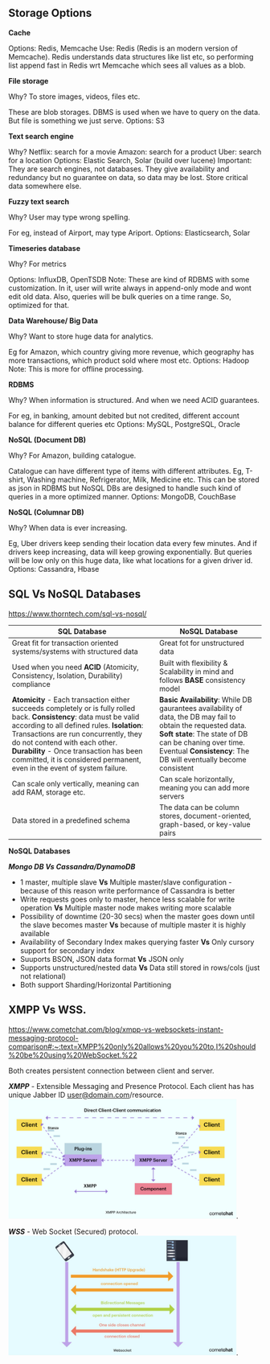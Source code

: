## **Storage Options** ##
**Cache**

Options: Redis, Memcache
Use: Redis (Redis is an modern version of Memcache). Redis understands data structures like list etc, so performing list append fast in Redis wrt Memcache which sees all values as a blob.

**File storage**

Why? To store images, videos, files etc. 

These are blob storages. DBMS is used when we have to query on the data. But file is something we just serve.
Options: S3

**Text search engine**

Why?
Netflix: search for a movie
Amazon: search for a product
Uber: search for a location
Options: Elastic Search, Solar (build over lucene)
Important: They are search engines, not databases. They give availability and redundancy but no guarantee on data, so data may be lost. Store critical data somewhere else.

**Fuzzy text search**

Why? User may type wrong spelling. 

For eg, instead of Airport, may type Ariport.
Options: Elasticsearch, Solar

**Timeseries database**

Why? For metrics

Options: InfluxDB, OpenTSDB 
Note: These are kind of RDBMS with some customization. In it, user will write always in append-only mode and wont edit old data. Also, queries will be bulk queries on a time range. So, optimized for that.

**Data Warehouse/ Big Data**

Why? Want to store huge data for analytics.

Eg for Amazon, which country giving more revenue, which geography has more transactions, which product sold where most etc.
Options: Hadoop
Note: This is more for offline processing.

**RDBMS**

Why? When information is structured. And when we need ACID guarantees. 

For eg, in banking, amount debited but not credited, different account balance for different queries etc
Options: MySQL, PostgreSQL, Oracle

**NoSQL (Document DB)**

Why? For Amazon, building catalogue. 

Catalogue can have different type of items with different attributes. Eg, T-shirt, Washing machine, Refrigerator, Milk, Medicine etc. This can be stored as json in RDBMS but NoSQL DBs are designed to handle such kind of queries in a more optimized manner.
Options: MongoDB, CouchBase

**NoSQL (Columnar DB)**

Why? When data is ever increasing. 

Eg, Uber drivers keep sending their location data every few minutes. And if drivers keep increasing, data will keep growing exponentially. But queries will be low only on this huge data, like what locations for a given driver id.
Options: Cassandra, Hbase


## **SQL Vs NoSQL Databases**

https://www.thorntech.com/sql-vs-nosql/

| SQL Database                                                 | NoSQL Database                                               |
| ------------------------------------------------------------ | ------------------------------------------------------------ |
| Great fit for transaction oriented systems/systems with structured data | Great fot for unstructured data                              |
| Used when you need **ACID** (Atomicity, Consistency, Isolation, Durability) compliance | Built with flexibility & Scalability in mind and follows **BASE** consistency model |
| **Atomicity** - Each transaction either succeeds completely or is fully rolled back. **Consistency**: data must be valid according to all defined rules. **Isolation**: Transactions are run concurrently, they do not contend with each other.   **Durability** - Once transaction has been committed, it is considered permanent, even in the event of system failure. | **Basic Availability**: While DB gaurantees availability of data, the DB may fail to obtain the requested data. **Soft state**: The state of DB can be chaning over time. Eventual **Consistency**: The DB will eventually become consistent |
| Can scale only vertically, meaning can add RAM, storage etc. | Can scale horizontally, meaning you can add more servers     |
| Data stored in a predefined schema                           | The data can be column stores, document-oriented, graph-based, or key-value pairs |


**NoSQL Databases**

***Mongo DB Vs Cassandra/DynamoDB***
- 1 master, multiple slave **Vs** Multiple master/slave configuration - because of this reason write performance of Cassandra is better
- Write requests goes only to master, hence less scalable for write operation **Vs** Multiple master node makes writing more scalable
- Possibility of downtime (20-30 secs) when the master goes down until the slave becomes master **Vs** because of multiple master it is highly available
- Availability of Secondary Index makes querying faster **Vs** Only cursory support for secondary index
- Suuports BSON, JSON data format **Vs** JSON only
- Supports unstructured/nested data **Vs** Data still stored in rows/cols (just not relational)
- Both support Sharding/Horizontal Partitioning


## XMPP Vs WSS. 
https://www.cometchat.com/blog/xmpp-vs-websockets-instant-messaging-protocol-comparison#:~:text=XMPP%20only%20allows%20you%20to,I%20should%20be%20using%20WebSocket.%22

Both creates persistent connection between client and server.

***XMPP*** - Extensible Messaging and Presence Protocol. 
Each client has has unique Jabber ID user@domain.com/resource. 
<img src="./images/XMPP_arch.jpeg" width="90%" height="60%"/>. 

***WSS*** - Web Socket (Secured) protocol. 
<img src="./images/wss.jpeg" width="90%" height="60%"/>. 
